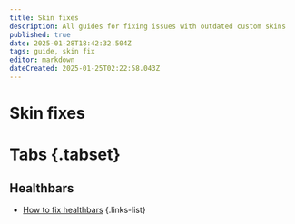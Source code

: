 ```yaml
---
title: Skin fixes
description: All guides for fixing issues with outdated custom skins
published: true
date: 2025-01-28T18:42:32.504Z
tags: guide, skin fix
editor: markdown
dateCreated: 2025-01-25T02:22:58.043Z
---
```


# Skin fixes

# Tabs {.tabset}
## Healthbars
- [How to fix healthbars](/skin-fixes/healthbars)
 {.links-list}

